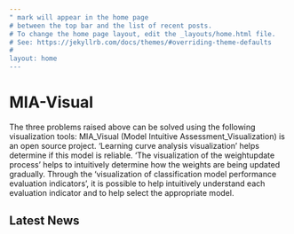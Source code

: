 ```yaml
---
" mark will appear in the home page
# between the top bar and the list of recent posts.
# To change the home page layout, edit the _layouts/home.html file.
# See: https://jekyllrb.com/docs/themes/#overriding-theme-defaults
#
layout: home
---
```

# MIA-Visual

The three problems raised above can be solved using the following visualization tools: MIA_Visual (Model Intuitive Assessment_Visualization) is an open source project. ‘Learning curve analysis visualization’ helps determine if this model is reliable. ‘The visualization of the weightupdate process’ helps to intuitively determine how the weights are being updated gradually. Through the ‘visualization of classification model performance evaluation indicators’, it is possible to help intuitively understand each evaluation indicator and to help select the appropriate model.


## Latest News
